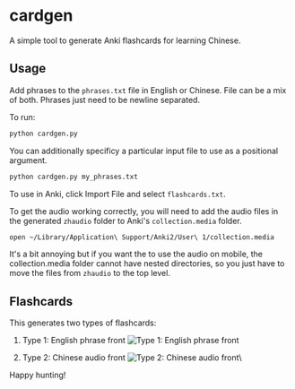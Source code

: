 # cardgen

A simple tool to generate Anki flashcards for learning Chinese.

## Usage

Add phrases to the `phrases.txt` file in English or Chinese. File can be a mix of both. Phrases just need to be newline separated.

To run:

```bash
python cardgen.py
```
You can additionally specificy a particular input file to use as a positional argument.

```bash
python cardgen.py my_phrases.txt
```

To use in Anki, click Import File and select `flashcards.txt`.

To get the audio working correctly, you will need to add the audio files in the generated `zhaudio` folder to Anki's `collection.media` folder.

```bash
open ~/Library/Application\ Support/Anki2/User\ 1/collection.media
```

It's a bit annoying but if you want the to use the audio on mobile, the collection.media folder cannot have nested directories, so you just have to move the files from `zhaudio` to the top level. 

## Flashcards

This generates two types of flashcards:

1. Type 1: English phrase front
![Type 1: English phrase front](card0.png)

2. Type 2: Chinese audio front
![Type 2: Chinese audio front](card1.png)\

Happy hunting!
